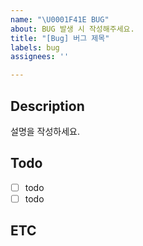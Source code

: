 ```yaml
---
name: "\U0001F41E BUG"
about: BUG 발생 시 작성해주세요.
title: "[Bug] 버그 제목"
labels: bug
assignees: ''

---
```


## Description
설명을 작성하세요.

## Todo
- [ ] todo
- [ ] todo

## ETC
